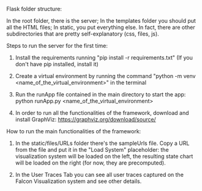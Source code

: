 Flask folder structure:

In the root folder, there is the server;
In the templates folder you should put all the HTML files;
In static, you put everything else. In fact, there are other subdirectories that are pretty self-explanatory (css, files, js).


Steps to run the server for the first time:

1) Install the requirements running "pip install -r requirements.txt" (If you don't have pip installed, install it)
2) Create a virtual environment by running the command "python -m venv <name_of_the_virtual_environment>" in the terminal

3) Run the runApp file contained in the main directory to start the app: python runApp.py <name_of_the_virtual_environment>

4) In order to run all the functionalities of the framework, download and install GraphViz: https://graphviz.org/download/source/

How to run the main functionalities of the framework:

1) In the static/files/URLs folder there's the sampleUrls file. Copy a URL from the file and put it in the "Load System" placeholder: the
visualization system will be loaded on the left, the resulting state chart will be loaded on the right (for now, they are precomputed).

2) In the User Traces Tab you can see all user traces captured on the Falcon Visualization system and see other details.




